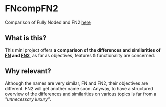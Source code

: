 # FNcompFN2
Comparison of Fully Noded and FN2 [here](./FNcompFN2.md)

## What is this?
This mini project offers **a comparison of the differences and similarities of [FN](https://github.com/Fonta1n3/FullyNoded) and [FN2](https://github.com/BlockchainCommons/FullyNoded-2)**, as far as objectives, features & functionality are concerned.

## Why relevant?
Although the names are very similar, FN and FN2, their objectives are different. FN2 will get another name soon. Anyway, to have a structured overview of the differences and similarities on various topics is far from a *"unnecessary luxury"*.

